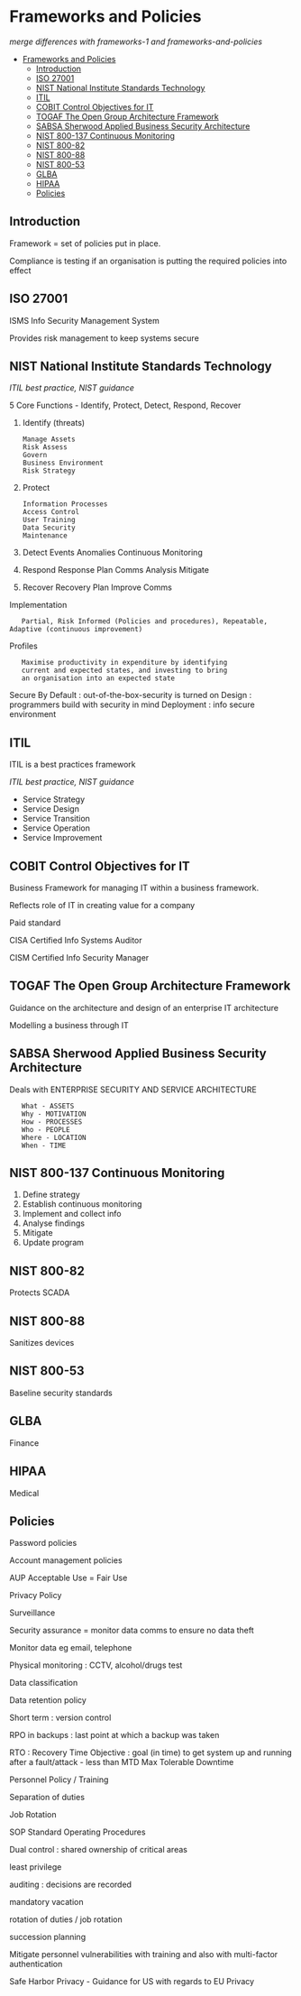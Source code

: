 # Frameworks and Policies 

*merge differences with frameworks-1 and frameworks-and-policies*

- [Frameworks and Policies](#frameworks-and-policies)
  - [Introduction](#introduction)
  - [ISO 27001](#iso-27001)
  - [NIST National Institute Standards Technology](#nist-national-institute-standards-technology)
  - [ITIL](#itil)
  - [COBIT Control Objectives for IT](#cobit-control-objectives-for-it)
  - [TOGAF The Open Group Architecture Framework](#togaf-the-open-group-architecture-framework)
  - [SABSA Sherwood Applied Business Security Architecture](#sabsa-sherwood-applied-business-security-architecture)
  - [NIST 800-137 Continuous Monitoring](#nist-800-137-continuous-monitoring)
  - [NIST 800-82](#nist-800-82)
  - [NIST 800-88](#nist-800-88)
  - [NIST 800-53](#nist-800-53)
  - [GLBA](#glba)
  - [HIPAA](#hipaa)
  - [Policies](#policies)

## Introduction

Framework = set of policies put in place.

Compliance is testing if an organisation is putting the required policies into effect

## ISO 27001

ISMS Info Security Management System

Provides risk management to keep systems secure





## NIST National Institute Standards Technology

*ITIL best practice, NIST guidance*

5 Core Functions - Identify, Protect, Detect, Respond, Recover

1. Identify (threats)

       Manage Assets
       Risk Assess
       Govern
       Business Environment
       Risk Strategy
                     
2. Protect
   
       Information Processes
       Access Control
       User Training 
       Data Security
       Maintenance

3. Detect
       Events
       Anomalies
       Continuous Monitoring

4. Respond
       Response Plan
       Comms
       Analysis
       Mitigate

5. Recover
       Recovery Plan
       Improve
       Comms

Implementation

       Partial, Risk Informed (Policies and procedures), Repeatable, Adaptive (continuous improvement)
       
Profiles

       Maximise productivity in expenditure by identifying 
       current and expected states, and investing to bring
       an organisation into an expected state

Secure By Default : out-of-the-box-security is turned on
                                          Design : programmers build with security in mind
                                          Deployment : info secure environment





## ITIL 

ITIL is a best practices framework

*ITIL best practice, NIST guidance*

- Service Strategy
- Service Design
- Service Transition
- Service Operation
- Service Improvement



## COBIT Control Objectives for IT

Business Framework for managing IT within a business framework.

Reflects role of IT in creating value for a company

Paid standard

CISA Certified Info Systems Auditor

CISM Certified Info Security Manager
       





## TOGAF The Open Group Architecture Framework

Guidance on the architecture and design of an enterprise IT architecture

Modelling a business through IT


## SABSA Sherwood Applied Business Security Architecture

Deals with ENTERPRISE SECURITY AND SERVICE ARCHITECTURE

       What - ASSETS
       Why - MOTIVATION
       How - PROCESSES
       Who - PEOPLE
       Where - LOCATION
       When - TIME

## NIST 800-137 Continuous Monitoring

1. Define strategy
2. Establish continuous monitoring
3. Implement and collect info
4. Analyse findings
5. Mitigate
6. Update program

## NIST 800-82

Protects SCADA

## NIST 800-88

Sanitizes devices

## NIST 800-53

Baseline security standards

## GLBA

Finance

## HIPAA

Medical

## Policies

Password policies

Account management policies

AUP Acceptable Use = Fair Use

Privacy Policy

Surveillance

Security assurance = monitor data comms to ensure no data theft

Monitor data eg email, telephone

Physical monitoring : CCTV, alcohol/drugs test

Data classification

Data retention policy

Short term : version control

RPO in backups : last point at which a backup was taken

RTO : Recovery Time Objective : goal (in time) to get system up and running after a fault/attack - less than MTD Max Tolerable Downtime

Personnel Policy / Training

Separation of duties

Job Rotation

SOP Standard Operating Procedures

Dual control : shared ownership of critical areas

least privilege

auditing : decisions are recorded

mandatory vacation

rotation of duties / job rotation

succession planning

Mitigate personnel vulnerabilities with training and also with multi-factor authentication

Safe Harbor Privacy - Guidance for US with regards to EU Privacy